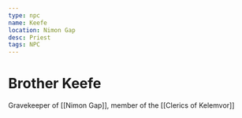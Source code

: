 ```yaml
---
type: npc
name: Keefe
location: Nimon Gap
desc: Priest
tags: NPC
---
```


# Brother Keefe
Gravekeeper of [[Nimon Gap]], member of the [[Clerics of Kelemvor]]
